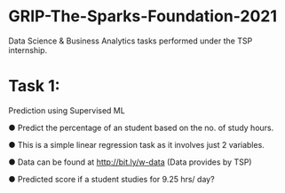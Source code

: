# GRIP-The-Sparks-Foundation-2021
Data Science & Business Analytics tasks performed under the TSP internship.


# Task 1:
Prediction using Supervised ML

● Predict the percentage of an student based on the no. of study hours.

● This is a simple linear regression task as it involves just 2 variables.

● Data can be found at http://bit.ly/w-data (Data provides by TSP)

● Predicted score if a student studies for 9.25 hrs/ day?
